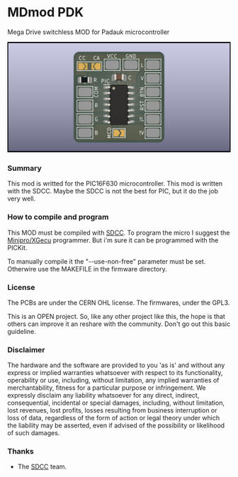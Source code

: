 # MDmod PDK
Mega Drive switchless MOD for Padauk microcontroller

![Board](https://github.com/screwbreaker/MDmod/blob/main/PIC/render/MD_Mod_top.png?raw=true)

### Summary
This mod is writted for the PIC16F630 microcontroller.
This mod is written with the SDCC. Maybe the SDCC is not the best for PIC, but it do the job very well.

### How to compile and program
This MOD must be compiled with [SDCC](http://sdcc.sourceforge.net/).
To program the micro I suggest the [Minipro/XGecu](http://www.xgecu.com/en/) programmer.
But i'm sure it can be programmed with the PICKit.

To manually compile it the "--use-non-free" parameter must be set.
Otherwire use the MAKEFILE in the firmware directory.

### License
The PCBs are under the CERN OHL license.
The firmwares, under the GPL3.

This is an OPEN project.
So, like any other project like this, the hope is that others can improve it an reshare with the community.
Don't go out this basic guideline.

### Disclaimer
The hardware and the software are provided to you 'as is' and without any express or implied warranties whatsoever with respect to its functionality, operability or use, including, without limitation, any implied warranties of merchantability, fitness for a particular purpose or infringement. We expressly disclaim any liability whatsoever for any direct, indirect, consequential, incidental or special damages, including, without limitation, lost revenues, lost profits, losses resulting from business interruption or loss of data, regardless of the form of action or legal theory under which the liability may be asserted, even if advised of the possibility or likelihood of such damages.

### Thanks
- The [SDCC](http://sdcc.sourceforge.net/) team.

